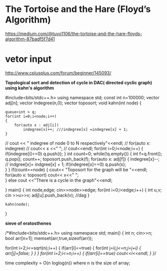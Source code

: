 # The Tortoise and the Hare (Floyd’s Algorithm)
https://medium.com/@tuvo1106/the-tortoise-and-the-hare-floyds-algorithm-87badf5f7d41
# vetor input
http://www.cplusplus.com/forum/beginner/145093/



**Topological sort and detection of cycle in DAC( directed cyclic graph) using kahn's algorithm**


#include<bits/stdc++.h>
using namespace std;
const int n=100000;
vector<int> adj[n];
vector<int> indegree(n,0);
vector<int> toposort;
void kahn(int node)
{
	
	queue<int > q;
	for(int i=0;i<node;i++)
	{
		for(auto x : adj[i])
			indegree[x]++; ///indegree[x] =indegree[x] + 1;
	}
//	cout << " indegree of node 0 to N respectively"<<endl;
//	for(auto x: indegree)
//		cout<< x <<" ";
//		cout<<endl;
	for(int i=0;i<node;i++)
	{
		if(indegree[i]==0)
			q.push(i);
	}
	int count=0;
	while(!q.empty())
	{
		int f=q.front();
		q.pop();
		count++;
		toposort.push_back(f);
		for(auto x: adj[f])
		{
			indegree[x]--;  // indgree[x]= indgree[x] + 1;
			if(indegree[x]==0)
				q.push(x);	
		}
	}
	if(count==node)
	{
		cout<< "Toposort for the graph will be "<<endl;
		for(auto x: toposort)
		cout<< x<<" ";	
	}
	else
		cout <<"There is a cycle in the graph"<<endl;
	
}
main()
{
	int node,edge;
	cin>>node>>edge;
	for(int i=0;i<edge;i++)
	{
		int u,v; cin >>u>>v;
		adj[u].push_back(v); //dag
	}
	
	kahn(node);
}
	
	
**sieve of eratosthenes**
	
/*#include<bits/stdc++.h>
using namespace std;
main()
{
  int n;
  cin>>n;
  bool arr[n+1];
  memset(arr,true,sizeof(arr));
  
  for(int i=2;i<=sqrt(n);i++)
  {
  	if(arr[i]==true)
  	{
  		for(int j=i*i;j<=n;j=j+i)
  		{
  			arr[j]=false;
		}
	}
  }
  for(int i=2;i<=n;i++)
  {
  	if(arr[i]==true)
  		cout<<i<<endl;
  }
}*/
 
			      
time complexity = O(n loglog(n)) 
			      where n is the size of array;
			      
